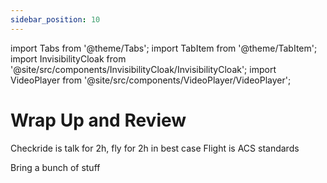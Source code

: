 ```yaml
---
sidebar_position: 10
---
```

import Tabs from '@theme/Tabs';
import TabItem from '@theme/TabItem';
import InvisibilityCloak from '@site/src/components/InvisibilityCloak/InvisibilityCloak';
import VideoPlayer from '@site/src/components/VideoPlayer/VideoPlayer';

# Wrap Up and Review

Checkride is talk for 2h, fly for 2h in best case
Flight is ACS standards

Bring a bunch of stuff